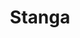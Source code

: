 ---
title: Stanga
crosslinks:
- autotldr
- Romania
- COMPLETEANARCHY
- Scholar
- ChapoTrapHouse
- socialism
---